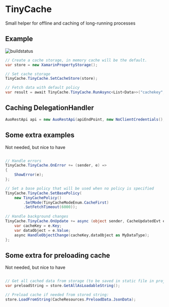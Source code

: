 # TinyCache
Small helper for offline and caching of long-running processes
## Example

![buildstatus](https://io2gamelabs.visualstudio.com/_apis/public/build/definitions/be16d002-5786-41a1-bf3b-3e13d5e80aa0/14/badge)

```csharp
// Create a cache storage, in memory cache will be the default.
var store = new XamarinPropertyStorage();

// Set cache storage
TinyCache.TinyCache.SetCacheStore(store);

// Fetch data with default policy
var result = await TinyCache.TinyCache.RunAsync<List<Data>>("cachekey", () => { return api.GetData("customdata"); });

```
## Caching DelegationHandler
```csharp
AuoRestApi api = new AuoRestApi(apiEndPoint, new NoClientCredentials(), new TinyCache.TinyCacheDelegationHandler());
```
## Some extra examples
Not needed, but nice to have
```csharp

// Handle errors
TinyCache.TinyCache.OnError += (sender, e) =>
{
    ShowError(e);
};

// Set a base policy that will be used when no policy is specified
TinyCache.TinyCache.SetBasePolicy(
    new TinyCachePolicy()
        .SetMode(TinyCacheModeEnum.CacheFirst)
        .SetFetchTimeout(6000));
        
// Handle background changes
TinyCache.TinyCache.OnUpdate += async (object sender, CacheUpdatedEvt e) => {
    var cacheKey = e.Key;
    var dataObject = e.Value;
    async HandleObjectChange(cacheKey,dataObject as MyDataType);
};

```
## Some extra for preloading cache
Not needed, but nice to have
```csharp

// Get all cached data from storage (to be saved in static file in project and then loaded)
var preloadString = store.GetAllAsLoadableString();

// Preload cache if needed from stored string:
store.LoadFromString(CacheResources.PreloadData.JsonData);
```
